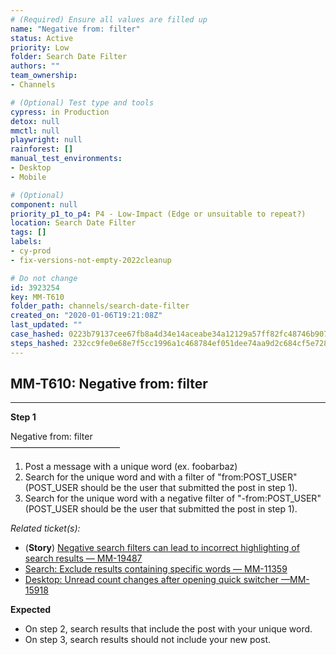 ```yaml
---
# (Required) Ensure all values are filled up
name: "Negative from: filter"
status: Active
priority: Low
folder: Search Date Filter
authors: ""
team_ownership: 
- Channels

# (Optional) Test type and tools
cypress: in Production
detox: null
mmctl: null
playwright: null
rainforest: []
manual_test_environments: 
- Desktop
- Mobile

# (Optional)
component: null
priority_p1_to_p4: P4 - Low-Impact (Edge or unsuitable to repeat?)
location: Search Date Filter
tags: []
labels: 
- cy-prod
- fix-versions-not-empty-2022cleanup

# Do not change
id: 3923254
key: MM-T610
folder_path: channels/search-date-filter
created_on: "2020-01-06T19:21:08Z"
last_updated: ""
case_hashed: 0223b79137cee67fb8a4d34e14aceabe34a12129a57ff82fc48746b907497fca7b0cca536fa928c888ab1eb8c0a25937
steps_hashed: 232cc9fe0e68e7f5cc1996a1c468784ef051dee74aa9d2c684cf5e728e0c64686192972f17f2600c2edc5e8a98c56101
---
```


## MM-T610: Negative from: filter

---

**Step 1**

Negative from: filter\
–––––––––––––––––––––––––

1. Post a message with a unique word (ex. foobarbaz)
2. Search for the unique word and with a filter of "from:POST\_USER" (POST\_USER should be the user that submitted the post in step 1).
3. Search for the unique word with a negative filter of "-from:POST\_USER" (POST\_USER should be the user that submitted the post in step 1).

_Related ticket(s):_

- (**Story**) [Negative search filters can lead to incorrect highlighting of search results — MM-19487](https://mattermost.atlassian.net/browse/MM-19487)
- [Search: Exclude results containing specific words — MM-11359](https://mattermost.atlassian.net/browse/MM-11359)
- [Desktop: Unread count changes after opening quick switcher —MM-15918](https://mattermost.atlassian.net/browse/MM-15918)

**Expected**

- On step 2, search results that include the post with your unique word.
- On step 3, search results should not include your new post.
